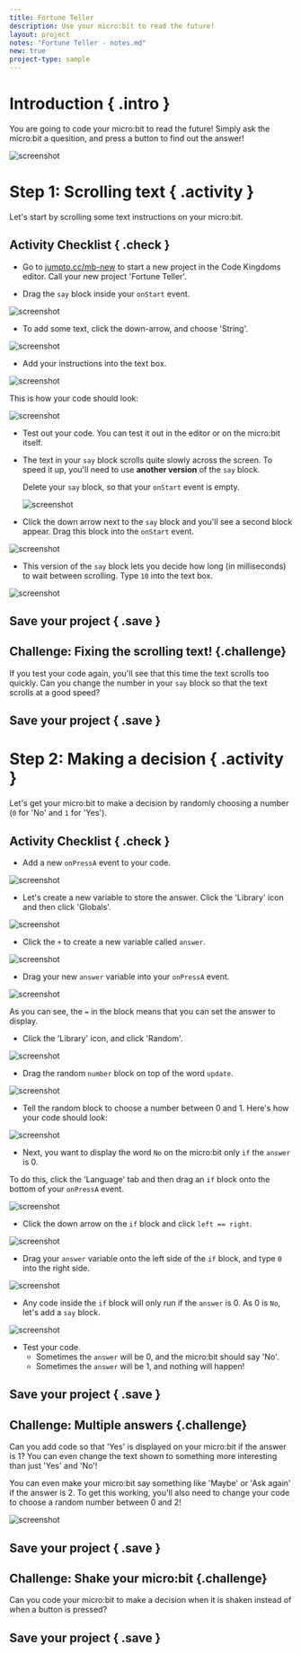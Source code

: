 ```yaml
---
title: Fortune Teller
description: Use your micro:bit to read the future!
layout: project
notes: "Fortune Teller - notes.md"
new: true
project-type: sample
---
```


# Introduction { .intro }

You are going to code your micro:bit to read the future! Simply ask the micro:bit a quesition, and press a button to find out the answer!

![screenshot](images/decision-final.png)

# Step 1: Scrolling text { .activity }

Let's start by scrolling some text instructions on your micro:bit.

## Activity Checklist { .check }

+ Go to <a href="http://jumpto.cc/mb-new" target="_blank">jumpto.cc/mb-new</a> to start a new project in the Code Kingdoms editor. Call your new project 'Fortune Teller'.

+ Drag the `say` block inside your `onStart` event.

![screenshot](images/decision-say.png)

+ To add some text, click the down-arrow, and choose 'String'.

![screenshot](images/decision-string.png)

+ Add your instructions into the text box.

![screenshot](images/decision-instructions.png)

This is how your code should look:

![screenshot](images/decision-instructions-code.png)

+ Test out your code. You can test it out in the editor or on the micro:bit itself.

+ The text in your `say` block scrolls quite slowly across the screen. To speed it up, you'll need to use __another version__ of the `say` block.

	Delete your `say` block, so that your `onStart` event is empty.

	![screenshot](images/decision-say-delete.png)

+ Click the down arrow next to the `say` block and you'll see a second block appear. Drag this block into the `onStart` event.

![screenshot](images/decision-say-interval.png)

+ This version of the `say` block lets you decide how long (in milliseconds) to wait between scrolling. Type `10` into the text box. 

![screenshot](images/decision-say-interval2.png)

## Save your project { .save }

## Challenge: Fixing the scrolling text! {.challenge}
If you test your code again, you'll see that this time the text scrolls too quickly. Can you change the number in your `say` block so that the text scrolls at a good speed?

## Save your project { .save }

# Step 2: Making a decision { .activity }

Let's get your micro:bit to make a decision by randomly choosing a number (`0` for 'No' and `1` for 'Yes').

## Activity Checklist { .check }

+ Add a new `onPressA` event to your code.

![screenshot](images/decision-onPressA.png)

+ Let's create a new variable to store the answer. Click the 'Library' icon and then click 'Globals'.

![screenshot](images/decision-globals.png)

+ Click the `+` to create a new variable called `answer`.

![screenshot](images/decision-answer.png)

+ Drag your new `answer` variable into your `onPressA` event.

![screenshot](images/decision-answer-assign.png)

As you can see, the `=` in the block means that you can set the answer to display.

+ Click the 'Library' icon, and click 'Random'.

![screenshot](images/decision-random.png)

+ Drag the random `number` block on top of the word `update`.

![screenshot](images/decision-assign-random.png)

+ Tell the random block to choose a number between 0 and 1. Here's how your code should look:

![screenshot](images/decision-answer-random.png)

+ Next, you want to display the word `No` on the micro:bit only `if` the `answer` is 0.

To do this, click the 'Language' tab and then drag an `if` block onto the bottom of your `onPressA` event.

![screenshot](images/decision-if.png)

+ Click the down arrow on the `if` block and click `left == right`.

![screenshot](images/decision-identity.png)

+ Drag your `answer` variable onto the left side of the `if` block, and type `0` into the right side.

![screenshot](images/decision-if-finished.png)

+ Any code inside the `if` block will only run if the `answer` is 0. As 0 is `No`, let's add a `say` block.

![screenshot](images/decision-if-no.png)

+ Test your code.
	+ Sometimes the `answer` will be 0, and the micro:bit should say 'No'.
	+ Sometimes the `answer` will be 1, and nothing will happen!

## Save your project { .save }

## Challenge: Multiple answers {.challenge}
Can you add code so that 'Yes' is displayed on your micro:bit if the answer is 1? You can even change the text shown to something more interesting than just 'Yes' and 'No'!

You can even make your micro:bit say something like 'Maybe' or 'Ask again' if the answer is 2. To get this working, you'll also need to change your code to choose a random number between 0 and 2!

![screenshot](images/decision-random-change.png)

## Save your project { .save }

## Challenge: Shake your micro:bit {.challenge}
Can you code your micro:bit to make a decision when it is shaken instead of when a button is pressed?

## Save your project { .save }